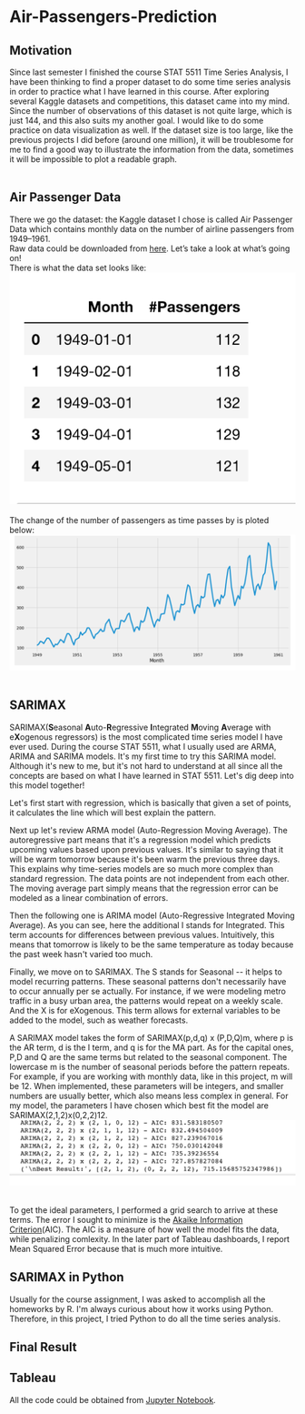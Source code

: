 # Air-Passengers-Prediction
## Motivation
Since last semester I finished the course STAT 5511 Time Series Analysis, I have been thinking to find a proper dataset to do some time series analysis in order to practice what I have learned in this course. After exploring several Kaggle datasets and competitions, this dataset came into my mind. Since the number of observations of this dataset is not quite large, which is just 144, and this also suits my another goal. I would like to do some practice on data visualization as well. If the dataset size is too large, like the previous projects I did before (around one million), it will be troublesome for me to find a good way to illustrate the information from the data, sometimes it will be impossible to plot a readable graph.<br /><br />

## Air Passenger Data
There we go the dataset: the Kaggle dataset I chose is called Air Passenger Data which contains monthly data on the number of airline passengers from 1949–1961. <br />Raw data could be downloaded from [here](https://www.kaggle.com/rakannimer/air-passengers).  Let’s take a look at what’s going on! <br />
There is what the data set looks like:<br /> ![Figure1](https://github.com/EchoZhaoo/Air-Passengers-Prediction/blob/master/images/Figure1.png)<br /><br />
The change of the number of passengers as time passes by is ploted below:<br />![Figure2](https://github.com/EchoZhaoo/Air-Passengers-Prediction/blob/master/images/Figure2.png)<br /><br />

## SARIMAX
SARIMAX(**S**easonal **A**uto-**R**egressive **I**ntegrated **M**oving **A**verage with e**X**ogenous regressors) is the most complicated time series model I have ever used. During the course STAT 5511, what I usually used are ARMA, ARIMA and SARIMA models. It's my first time to try this SARIMA model. Although it's new to me, but it's not hard to understand at all since all the concepts are based on what I have learned in STAT 5511. Let's dig deep into this model together!<br />

Let's first start with regression, which is basically that given a set of points, it calculates the line which will best explain the pattern.<br />

Next up let's review ARMA model (Auto-Regression Moving Average). The autoregressive part means that it's a regression model which predicts upcoming values based upon previous values. It's similar to saying that it will be warm tomorrow because it's been warm the previous three days. This explains why time-series models are so much more complex than standard regression. The data points are not independent from each other. The moving average part simply means that the regression error can be modeled as a linear combination of errors.<br />

Then the following one is ARIMA model (Auto-Regressive Integrated Moving Average). As you can see, here the additional I stands for Integrated. This term accounts for differences between previous values. Intuitively, this means that tomorrow is likely to be the same temperature as today because the past week hasn't varied too much.<br />

Finally, we move on to SARIMAX. The S stands for Seasonal -- it helps to model recurring patterns. These seasonal patterns don't necessarily have to occur annually per se actually. For instance, if we were modeling metro traffic in a busy urban area, the patterns would repeat on a weekly scale. And the X is for eXogenous. This term allows for external variables to be added to the model, such as weather forecasts. <br />

A SARIMAX model takes the form of SARIMAX(p,d,q) x (P,D,Q)m, where p is the AR term, d is the I term, and q is for the MA part. As for the capital ones, P,D and Q are the same terms but related to the seasonal component. The lowercase m is the number of seasonal periods before the pattern repeats. For example, if you are working with monthly data, like in this project, m will be 12. When implemented, these parameters will be integers, and smaller numbers are usually better, which also means less complex in general. For my model, the parameters I have chosen which best fit the model are SARIMAX(2,1,2)x(0,2,2)12.<br />![Figure3](https://github.com/EchoZhaoo/Air-Passengers-Prediction/blob/master/images/Figure3.png)<br /><br />

To get the ideal parameters, I performed a grid search to arrive at these terms. The error I sought to minimize is the [Akaike Information Criterion](https://en.wikipedia.org/wiki/Akaike_information_criterion)(AIC). The AIC is a measure of how well the model fits the data, while penalizing comlexity. In the later part of Tableau dashboards, I report Mean Squared Error because that is much more intuitive.<br />

## SARIMAX in Python
Usually for the course assignment, I was asked to accomplish all the homeworks by R. I'm always curious about how it works using Python. Therefore, in this project, I tried Python to do all the time series analysis. 

## Final Result

## Tableau 

All the code could be obtained from [Jupyter Notebook](https://github.com/EchoZhaoo/Air-Passengers-Prediction/blob/master/SARIMAX.ipynb). 
